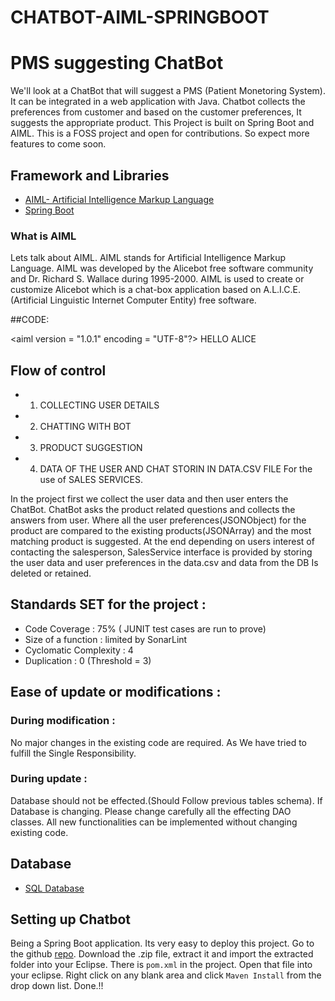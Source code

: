 # CHATBOT-AIML-SPRINGBOOT
# PMS suggesting ChatBot

We'll look at a ChatBot that will suggest a PMS (Patient Monetoring System). It can be integrated in a web application with Java. Chatbot collects the preferences from customer and based on the customer preferences, It suggests the appropriate product. This Project is built on Spring Boot and AIML. This is a FOSS project and open for contributions. So expect more features to come soon.

## Framework and Libraries
- [AIML- Artificial Intelligence Markup Language](http://www.aiml.foundation/doc.html)
- [Spring Boot](https://spring.io/projects/spring-boot)

### What is AIML
Lets talk about AIML. AIML stands for Artificial Intelligence Markup Language. AIML was developed by the Alicebot free software community and Dr. Richard S. Wallace during 1995-2000. AIML is used to create or customize Alicebot which is a chat-box application based on A.L.I.C.E. (Artificial Linguistic Internet Computer Entity) free software.

##CODE:

<aiml version = "1.0.1" encoding = "UTF-8"?>
   <category>
      <pattern> HELLO ALICE </pattern>
      <template>Hello User!</template>
   </category>
</aiml>
    
## Flow of control

* 1. COLLECTING USER DETAILS
* 2. CHATTING WITH BOT
* 3. PRODUCT SUGGESTION
* 4. DATA OF THE USER AND CHAT STORIN IN DATA.CSV FILE For the use of SALES SERVICES.

In the project first we collect the user data and then user enters the ChatBot. ChatBot asks the product related questions and collects the answers from user. Where all the user preferences(JSONObject) for the product are compared to the existing products(JSONArray) and the most matching product is suggested. At the end depending on users interest of contacting the salesperson, SalesService interface is provided by storing the user data and user preferences in the data.csv and data from the DB Is deleted or retained.

## Standards SET for the project :

* Code Coverage : 75% ( JUNIT test cases are run to prove)
* Size of a function : limited by SonarLint
* Cyclomatic Complexity : 4
* Duplication : 0 (Threshold = 3)

## Ease of update or modifications :

### During modification : 
No major changes in the existing code are required. As We have tried to fulfill the Single Responsibility. 


### During update : 
Database should not be effected.(Should Follow previous tables schema). If Database is changing. Please change carefully all the effecting DAO classes. All new functionalities can be implemented without changing existing code.


## Database
- [SQL Database](https://www.mysql.com/)

Setting up Chatbot
-----------------------------

Being a Spring Boot application. Its very easy to deploy this project. Go to the github [repo](https://github.com/vijaykumar1710/CHATBOT-AIML-SPRINGBOOT).
Download the .zip file, extract it and import the extracted folder into your Eclipse. There is `pom.xml` in the project. Open that file into your eclipse. Right click on any blank area and click `Maven Install` from the drop down list. Done.!!
